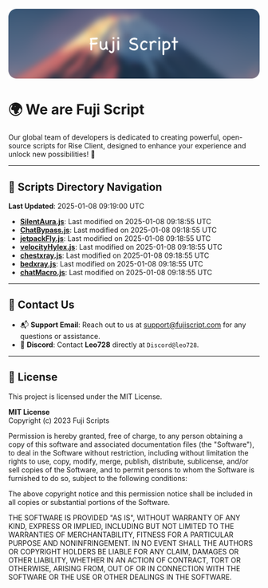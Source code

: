 ![Banner](.github/b.webp)

# 🌍 **We are Fuji Script**

Our global team of developers is dedicated to creating powerful, open-source scripts for Rise Client, designed to enhance your experience and unlock new possibilities! 🌟

---
<!-- SCRIPTS_NAVIGATION_START -->
## 📂 **Scripts Directory Navigation**

**Last Updated**: 2025-01-08 09:19:00 UTC

- **[SilentAura.js](scripts/SilentAura.js)**: Last modified on 2025-01-08 09:18:55 UTC
- **[ChatBypass.js](scripts/ChatBypass.js)**: Last modified on 2025-01-08 09:18:55 UTC
- **[jetpackFly.js](scripts/jetpackFly.js)**: Last modified on 2025-01-08 09:18:55 UTC
- **[velocityHylex.js](scripts/velocityHylex.js)**: Last modified on 2025-01-08 09:18:55 UTC
- **[chestxray.js](scripts/chestxray.js)**: Last modified on 2025-01-08 09:18:55 UTC
- **[bedxray.js](scripts/bedxray.js)**: Last modified on 2025-01-08 09:18:55 UTC
- **[chatMacro.js](scripts/chatMacro.js)**: Last modified on 2025-01-08 09:18:55 UTC

<!-- SCRIPTS_NAVIGATION_END -->

---

## 💬 **Contact Us**  
- 📬 **Support Email**: Reach out to us at [support@fujiscript.com](mailto:support@fujiscript.com) for any questions or assistance.  
- 💬 **Discord**: Contact **Leo728** directly at `Discord@leo728`.

---

## 📜 **License**

This project is licensed under the MIT License.  

**MIT License**  
Copyright (c) 2023 Fuji Scripts  

Permission is hereby granted, free of charge, to any person obtaining a copy of this software and associated documentation files (the "Software"), to deal in the Software without restriction, including without limitation the rights to use, copy, modify, merge, publish, distribute, sublicense, and/or sell copies of the Software, and to permit persons to whom the Software is furnished to do so, subject to the following conditions:  

The above copyright notice and this permission notice shall be included in all copies or substantial portions of the Software.  

THE SOFTWARE IS PROVIDED "AS IS", WITHOUT WARRANTY OF ANY KIND, EXPRESS OR IMPLIED, INCLUDING BUT NOT LIMITED TO THE WARRANTIES OF MERCHANTABILITY, FITNESS FOR A PARTICULAR PURPOSE AND NONINFRINGEMENT. IN NO EVENT SHALL THE AUTHORS OR COPYRIGHT HOLDERS BE LIABLE FOR ANY CLAIM, DAMAGES OR OTHER LIABILITY, WHETHER IN AN ACTION OF CONTRACT, TORT OR OTHERWISE, ARISING FROM, OUT OF OR IN CONNECTION WITH THE SOFTWARE OR THE USE OR OTHER DEALINGS IN THE SOFTWARE.  
